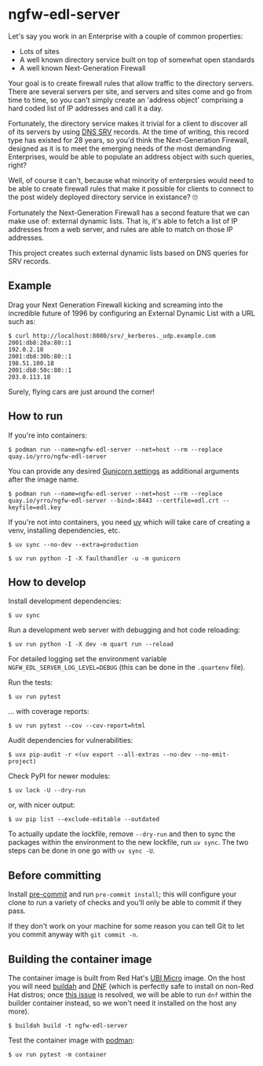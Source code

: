 # ngfw-edl-server

Let's say you work in an Enterprise with a couple of common properties:

* Lots of sites
* A well known directory service built on top of somewhat open standards
* A well known Next-Generation Firewall

Your goal is to create firewall rules that allow traffic to the directory
servers. There are several servers per site, and servers and sites come and go
from time to time, so you can't simply create an 'address object' comprising a
hard coded list of IP addresses and call it a day.

Fortunately, the directory service makes it trivial for a client to discover
all of its servers by using [DNS
SRV](https://datatracker.ietf.org/doc/html/rfc2782) records. At the time of
writing, this record type has existed for 28 years, so you'd think the
Next-Generation Firewall, designed as it is to meet the emerging needs of the
most demanding Enterprises, would be able to populate an address object with
such queries, right?

Well, of course it can't, because what minority of enterprsies would need to be
able to create firewall rules that make it possible for clients to connect to
the post widely deployed directory service in existance? 🙄

Fortunately the Next-Generation Firewall has a second feature that we can make
use of: external dynamic lists. That is, it's able to fetch a list of IP
addresses from a web server, and rules are able to match on those IP addresses.

This project creates such external dynamic lists based on DNS queries for SRV
records.

## Example

Drag your Next Generation Firewall kicking and screaming into the incredible
future of 1996 by configuring an External Dynamic List with a URL such as:

    $ curl http://localhost:8080/srv/_kerberos._udp.example.com
    2001:db8:20a:80::1
    192.0.2.18
    2001:db8:30b:80::1
    198.51.100.18
    2001:db8:50c:80::1
    203.0.113.18

Surely, flying cars are just around the corner!

## How to run

If you're into containers:

```
$ podman run --name=ngfw-edl-server --net=host --rm --replace quay.io/yrro/ngfw-edl-server
```

You can provide any desired [Gunicorn
settings](https://docs.gunicorn.org/en/latest/settings.html) as additional
arguments after the image name.

```
$ podman run --name=ngfw-edl-server --net=host --rm --replace quay.io/yrro/ngfw-edl-server --bind=:8443 --certfile=edl.crt --keyfile=edl.key
```

If you're not into containers, you need [uv](https://docs.astral.sh/uv/)
which will take care of creating a venv, installing dependencies, etc.

```
$ uv sync --no-dev --extra=production

$ uv run python -I -X faulthandler -u -m gunicorn
```

## How to develop

Install development dependencies:

```
$ uv sync
```

Run a development web server with debugging and hot code reloading:

```
$ uv run python -I -X dev -m quart run --reload
```

For detailed logging set the environment variable
`NGFW_EDL_SERVER_LOG_LEVEL=DEBUG` (this can be done in the `.quartenv` file).

Run the tests:

```
$ uv run pytest
```

... with coverage reports:

```
$ uv run pytest --cov --cov-report=html
```

Audit dependencies for vulnerabilities:

```
$ uvx pip-audit -r <(uv export --all-extras --no-dev --no-emit-project)
```

Check PyPI for newer modules:

```
$ uv lock -U --dry-run
```

or, with nicer output:

```
$ uv pip list --exclude-editable --outdated
```

To actually update the lockfile, remove `--dry-run` and then to sync the
packages within the environment to the new lockfile, run `uv sync`. The two
steps can be done in one go with `uv sync -U`.

## Before committing

Install [pre-commit](https://pre-commit.com/) and run `pre-commit install`;
this will configure your clone to run a variety of checks and you'll only be
able to commit if they pass.

If they don't work on your machine for some reason you can tell Git to let you
commit anyway with `git commit -n`.

## Building the container image

The container image is built from Red Hat's [UBI
Micro](https://www.redhat.com/en/blog/introduction-ubi-micro) image. On the
host you will need [buildah](https://buildah.io/) and
[DNF](https://github.com/rpm-software-management/dnf) (which is perfectly safe
to install on non-Red Hat distros; once [this
issue](https://github.com/containers/buildah/issues/5483) is resolved, we will
be able to run `dnf` within the builder container instead, so we won't need it
installed on the host any more).

```
$ buildah build -t ngfw-edl-server
```

Test the container image with [podman](https://podman.io/):

```
$ uv run pytest -m container
```
